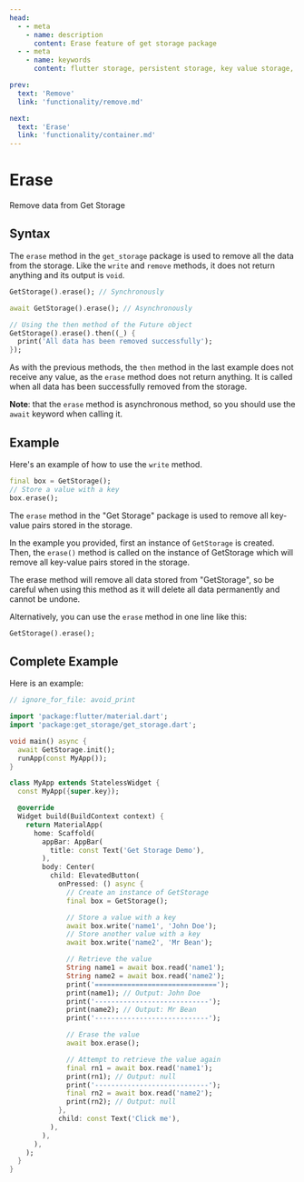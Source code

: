 ```yaml
---
head:
  - - meta
    - name: description
      content: Erase feature of get storage package
  - - meta
    - name: keywords
      content: flutter storage, persistent storage, key value storage, local data storage, shared preferences, flutter data caching, flutter state management, flutter local storage , flutter , erase , getx

prev:
  text: 'Remove'
  link: 'functionality/remove.md'

next:
  text: 'Erase'
  link: 'functionality/container.md'
---
```


# Erase

Remove data from Get Storage

## Syntax

The `erase` method in the `get_storage` package is used to remove all the data from the storage. Like the `write` and `remove` methods, it does not return anything and its output is `void`.

```dart
GetStorage().erase(); // Synchronously
```

```dart
await GetStorage().erase(); // Asynchronously
```

```dart
// Using the then method of the Future object
GetStorage().erase().then((_) {
  print('All data has been removed successfully');
});
```

As with the previous methods, the `then` method in the last example does not receive any value, as the `erase` method does not return anything. It is called when all data has been successfully removed from the storage.

**Note**: that the `erase` method is asynchronous method, so you should use the `await` keyword when calling it.

## Example

Here's an example of how to use the `write` method.

```dart
final box = GetStorage();
// Store a value with a key
box.erase();
```

The `erase` method in the "Get Storage" package is used to remove all key-value pairs stored in the storage.

In the example you provided, first an instance of `GetStorage` is created. Then, the `erase()` method is called on the instance of GetStorage which will remove all key-value pairs stored in the storage.

The erase method will remove all data stored from "GetStorage", so be careful when using this method as it will delete all data permanently and cannot be undone.

Alternatively, you can use the `erase` method in one line like this:

```dart
GetStorage().erase();
```

## Complete Example

Here is an example:

```dart
// ignore_for_file: avoid_print

import 'package:flutter/material.dart';
import 'package:get_storage/get_storage.dart';

void main() async {
  await GetStorage.init();
  runApp(const MyApp());
}

class MyApp extends StatelessWidget {
  const MyApp({super.key});

  @override
  Widget build(BuildContext context) {
    return MaterialApp(
      home: Scaffold(
        appBar: AppBar(
          title: const Text('Get Storage Demo'),
        ),
        body: Center(
          child: ElevatedButton(
            onPressed: () async {
              // Create an instance of GetStorage
              final box = GetStorage();

              // Store a value with a key
              await box.write('name1', 'John Doe');
              // Store another value with a key
              await box.write('name2', 'Mr Bean');

              // Retrieve the value
              String name1 = await box.read('name1');
              String name2 = await box.read('name2');
              print('==============================');
              print(name1); // Output: John Doe
              print('----------------------------');
              print(name2); // Output: Mr Bean
              print('----------------------------');

              // Erase the value
              await box.erase();

              // Attempt to retrieve the value again
              final rn1 = await box.read('name1');
              print(rn1); // Output: null
              print('----------------------------');
              final rn2 = await box.read('name2');
              print(rn2); // Output: null
            },
            child: const Text('Click me'),
          ),
        ),
      ),
    );
  }
}
```
